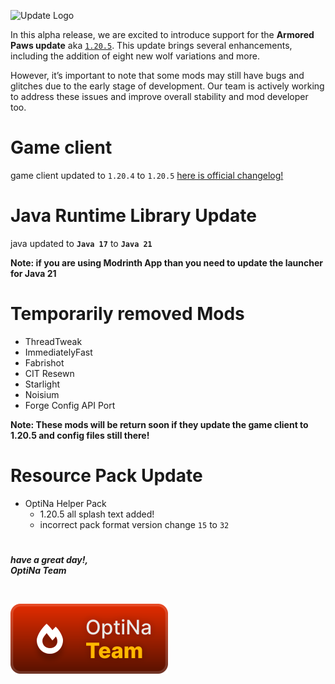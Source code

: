 
![Update Logo](https://github.com/NotAGanesh/OptiNa-Reborn/blob/main/update_banners/hotfix_changelog_banner.png?raw=true)

In this alpha release, we are excited to introduce support for the **Armored Paws update** aka [`1.20.5`](https://www.minecraft.net/en-us/article/armored-paws). This update brings several enhancements, including the addition of eight new wolf variations and more.

However, it’s important to note that some mods may still have bugs and glitches due to the early stage of development. Our team is actively working to address these issues and improve overall stability and mod developer too.

# Game client
game client updated to `1.20.4` to `1.20.5` [here is official changelog!](https://www.minecraft.net/en-us/article/minecraft-java-edition-1-20-5)

# Java Runtime Library Update
java updated to **`Java 17`** to **`Java 21`**

**Note: if you are using Modrinth App than you need to update the launcher for Java 21**

# Temporarily removed Mods
- ThreadTweak
- ImmediatelyFast
- Fabrishot
- CIT Resewn
- Starlight
- Noisium
- Forge Config API Port

**Note: These mods will be return soon if they update the game client to 1.20.5 and config files still there!**

# Resource Pack Update
- OptiNa Helper Pack
    - 1.20.5 all splash text added!
    - incorrect pack format version change `15` to `32`
 #

***have a great day!,*** <br>
***OptiNa Team***

<br>

![OptiNa Team](https://raw.githubusercontent.com/NotAGanesh/OptiNa-Team/c834c07242f36d99bc07b4e6b1219cd71d7470e0/badges/cozy.svg)
